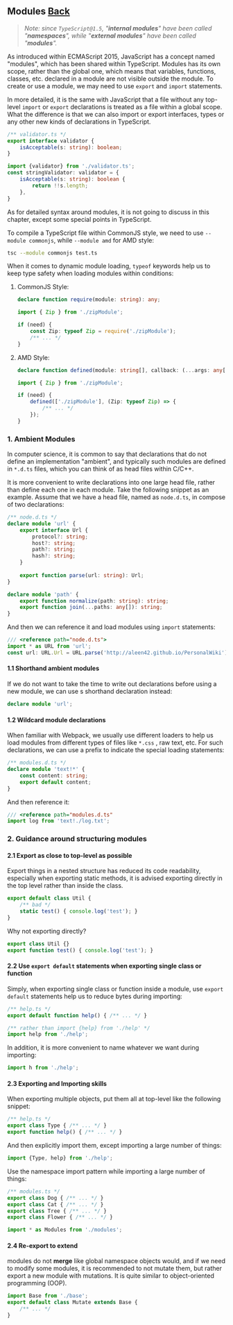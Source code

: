 ## Modules [Back](../TypeScript.md)

> *Note: since `TypeScript@1.5`, "**internal modules**" have been called "**namespaces**", while "**external modules**" have been called "**modules**".*

As introduced within ECMAScript 2015, JavaScript has a concept named "modules", which has been shared within TypeScript. Modules has its own scope, rather than the global one, which means that variables, functions, classes, etc. declared in a module are not visible outside the module. To create or use a module, we may need to use `export` and `import` statements.

In more detailed, it is the same with JavaScript that a file without any top-level `import` or `export` declarations is treated as a file within a global scope. What the difference is that we can also import or export interfaces, types or any other new kinds of declarations in TypeScript.

```typescript
/** validator.ts */
export interface validator {
    isAcceptable(s: string): boolean;
}
```

```typescript
import {validator} from './validator.ts';
const stringValidator: validator = {
    isAcceptable(s: string): boolean {
        return !!s.length;
    },
}
```

As for detailed syntax around modules, it is not going to discuss in this chapter, except some special points in TypeScript.

To compile a TypeScript file within CommonJS style, we need to use `--module commonjs`, while `--module amd` for AMD style:

```bash
tsc --module commonjs test.ts
```

When it comes to dynamic module loading, `typeof` keywords help us to keep type safety when loading modules within conditions:

1. CommonJS Style:

    ```typescript
    declare function require(module: string): any;
    
    import { Zip } from './zipModule';
    
    if (need) {
        const Zip: typeof Zip = require('./zipModule');
        /** ... */
    }
    ```

2. AMD Style:

    ```typescript
    declare function defined(module: string[], callback: (...args: any[]) => void): void;

    import { Zip } from './zipModule';
    
    if (need) {
        defined(['./zipModule'], (Zip: typeof Zip) => {
            /** ... */
        });
    }
    ```

### 1. Ambient Modules

In computer science, it is common to say that declarations that do not define an implementation "ambient", and typically such modules are defined in `*.d.ts` files, which you can think of as head files within C/C++.

It is more convenient to write declarations into one large head file, rather than define each one in each module. Take the following snippet as an example. Assume that we have a head file, named as `node.d.ts`, in compose of two declarations:

```typescript
/** node.d.ts */
declare module 'url' {
    export interface Url {
        protocol?: string;
        host?: string;
        path?: string;
        hash?: string;
    }
    
    export function parse(url: string): Url;
}

declare module 'path' {
    export function normalize(path: string): string;
    export function join(...paths: any[]): string;
}
```

And then we can reference it and load modules using `import` statements:

```typescript
/// <reference path="node.d.ts">
import * as URL from 'url';
const url: URL.Url = URL.parse('http://aleen42.github.io/PersonalWiki');
```

#### 1.1 Shorthand ambient modules

If we do not want to take the time to write out declarations before using a new module, we can use s shorthand declaration instead:

```typescript
declare module 'url';
```

#### 1.2 Wildcard module declarations

When familiar with Webpack, we usually use different loaders to help us load modules from different types of files like `*.css` , raw text, etc. For such declarations, we can use a prefix to indicate the special loading statements:

```typescript
/** modules.d.ts */
declare module 'text!*' {
    const content: string;
    export default content;
}
```

And then reference it:

```typescript
/// <reference path="modules.d.ts"
import log from 'text!./log.txt';
```

### 2. Guidance around structuring modules

#### 2.1 Export as close to top-level as possible

Export things in a nested structure has reduced its code readability, especially when exporting static methods, it is advised exporting directly in the top level rather than inside the class.

```typescript
export default class Util {
    /** bad */
    static test() { console.log('test'); }
}
```

Why not exporting directly?

```typescript
export class Util {}
export function test() { console.log('test'); }
```

#### 2.2 Use `export default` statements when exporting single class or function

Simply, when exporting single class or function inside a module, use `export default` statements help us to reduce bytes during importing:

```typescript
/** help.ts */
export default function help() { /** ... */ }
```

```typescript
/** rather than import {help} from './help' */
import help from './help';
```

In addition, it is more convenient to name whatever we want during importing:

```typescript
import h from './help';
```

#### 2.3 Exporting and Importing skills

When exporting multiple objects, put them all at top-level like the following snippet:

```typescript
/** help.ts */
export class Type { /** ... */ }
export function help() { /** ... */ }
```

And then explicitly import them, except importing a large number of things:

```typescript
import {Type, help} from './help';
```

Use the namespace import pattern while importing a large number of things:

```typescript
/** modules.ts */
export class Dog { /** ... */ }
export class Cat { /** ... */ }
export class Tree { /** ... */ }
export class Flower { /** ... */ }
```

```typescript
import * as Modules from './modules';
```

#### 2.4 Re-export to extend

modules do not **merge** like global namespace objects would, and if we need to modify some modules, it is recommended to not mutate them, but rather export a new module with mutations. It is quite similar to object-oriented programming (OOP).

```typescript
import Base from './base';
export default class Mutate extends Base {
    /** ... */
}
```
